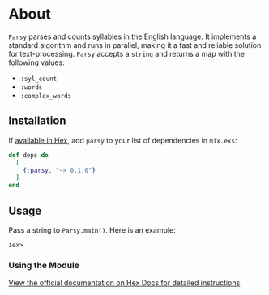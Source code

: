 # About

`Parsy` parses and counts syllables in the English language. It implements a standard algorithm and runs in parallel, making it a fast and reliable solution for text-processing. `Parsy` accepts a `string` and returns a map with the following values:

- `:syl_count`
- `:words`
- `:complex_words`

## Installation

If [available in Hex](https://hex.pm/docs/publish), add `parsy` to your list of dependencies in `mix.exs`:

```elixir
def deps do
  [
    {:parsy, "~> 0.1.0"}
  ]
end
```

## Usage

Pass a string to `Parsy.main()`. Here is an example:

```
iex>
```

### Using the Module

[View the official documentation on Hex Docs for detailed instructions](https://hexdocs.pm/parsy/0.1.0/Parsy.html).
